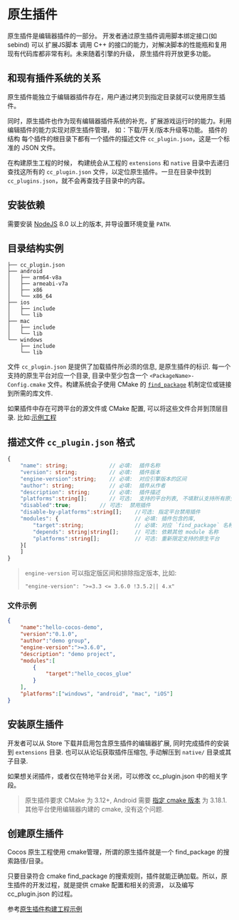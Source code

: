 # 原生插件

原生插件是编辑器插件的一部分。 开发者通过原生插件调用脚本绑定接口(如 sebind) 可以 扩展JS脚本 调用 C++ 的接口的能力，对解决脚本的性能瓶和复用现有代码库都非常有利。未来随着引擎的升级， 原生插件将开放更多功能。

## 和现有插件系统的关系

原生插件能独立于编辑器插件存在，用户通过拷贝到指定目录就可以使用原生插件。

同时，原生插件也作为现有编辑器插件系统的补充，扩展游戏运行时的能力。利用编辑插件的能力实现对原生插件管理， 如：下载/开关/版本升级等功能。
插件的结构
每个插件的根目录下都有一个插件的描述文件 `cc_plugin.json`，这是一个标准的 JSON 文件。

在构建原生工程的时候， 构建统会从工程的 `extensions` 和 `native` 目录中去递归查找这所有的 `cc_plugin.json` 文件，以定位原生插件。一旦在目录中找到 `cc_plugins.json`，就不会再查找子目录中的内容。

## 安装依赖

需要安装 [NodeJS](https://nodejs.org/en/download/) 8.0 以上的版本, 并导设置环境变量 `PATH`. 


## 目录结构实例

```
├── cc_plugin.json
├── android
│   ├── arm64-v8a
│   ├── armeabi-v7a
│   ├── x86
│   └── x86_64
├── ios
│   ├── include
│   └── lib
├── mac
│   ├── include
│   └── lib
└── windows
    ├── include
    └── lib
```

文件 `cc_plugin.json` 是提供了加载插件所必须的信息, 是原生插件的标识. 每一个支持的原生平台对应一个目录, 目录中至少包含一个 `<PackageName>-Config.cmake` 文件。构建系统会子使用 CMake 的 [`find_package`](https://cmake.org/cmake/help/latest/command/find_package.html#id7) 机制定位或链接到所需的库文件. 


如果插件中存在可跨平台的源文件或 CMake 配置, 可以将这些文件合并到顶层目录. 比如:[示例工程](https://github.com/PatriceJiang/ccplugin_tutorial/tree/main/NewProject/native/plugins/hello_cocos)


## 描述文件 `cc_plugin.json` 格式
```ts
{
    "name": string;             // 必填:  插件名称
    "version": string;          // 必填:  插件版本
    "engine-version":string;    // 必填:  对应引擎版本的区间
    "author": string;           // 必填:  插件从作者
    "description": string;      // 必填:  插件描述
    "platforms":string[];       // 可选:  支持的平台列表, 不填默认支持所有原生平台. 包括 windows, android, mac, ios
    "disabled":true;         // 可选:  禁用插件
    "disable-by-platforms":string[];    //可选: 指定平台禁用插件
    "modules": {                        // 必填: 插件包含的库, 
        "target":string;                // 必填: 对应 `find_package` 名称, 需和 `CC_PLUGIN_ENTRY` 的首参数保持一致
        "depends": string|string[];     // 可选: 依赖其他 module 名称 
        "platforms":string[];           // 可选: 重新限定支持的原生平台
    }[
    ]
}
```
> `engine-version` 可以指定版区间和排除指定版本, 比如:
> ```
> "engine-version": ">=3.3 <= 3.6.0 !3.5.2|| 4.x"
> ```
### 文件示例

```json
{
    "name":"hello-cocos-demo",
    "version":"0.1.0",
    "author":"demo group",
    "engine-version":">=3.6.0",
    "description": "demo project",
    "modules":[
        {
            "target":"hello_cocos_glue"
        }
    ],
    "platforms":["windows", "android", "mac", "iOS"]
}
```


## 安装原生插件

开发者可以从 Store 下载并启用包含原生插件的编辑器扩展, 同时完成插件的安装到 `extensions` 目录. 也可以从论坛获取插件压缩包, 手动解压到 `native/` 目录或其子目录. 

如果想关闭插件，或者仅在特地平台关闭，可以修改 cc_plugin.json 中的相关字段。 


> 原生插件要求 CMake 为 3.12+, Android 需要 [指定 cmake 版本](https://developer.android.com/studio/projects/install-ndk#vanilla_cmake) 为 3.18.1. 其他平台使用编辑器内建的 cmake, 没有这个问题.

## 创建原生插件

Cocos 原生工程使用 cmake管理，所谓的原生插件就是一个 find_package 的搜索路径/目录。

只要目录符合 cmake find_package 的搜索规则，插件就能正确加载。所以，原生插件的开发过程，就是提供 cmake 配置和相关的资源， 以及编写 cc_plugin.json 的过程。

参考[原生插件构建工程示例](./tutorial.md)


